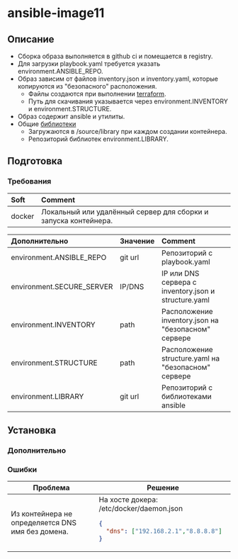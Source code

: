 # ansible-image11
## Описание
* Сборка образа выполняется в github ci и помещается в registry.
* Для загрузки playbook.yaml требуется указать environment.ANSIBLE_REPO.
* Образ зависим от файлов inventory.json и inventory.yaml, которые копируются из "безопасного" расположения.
  * Файлы создаются при выполнении [terraform](https://github.com/FZEN475/terraform).
  * Путь для скачивания указывается через environment.INVENTORY и environment.STRUCTURE.
* Образ содержит ansible и утилиты.   
* Общие [библиотеки](https://github.com/FZEN475/ansible-library.git) 
  * Загружаются в /source/library при каждом создании контейнера.
  * Репозиторий библиотек environment.LIBRARY.

## Подготовка
### Требования
| Soft   | Comment                                                         |
|:-------|:----------------------------------------------------------------|
| docker | Локальный или удалённый сервер для сборки и запуска контейнера. | 

| Дополнительно             | Значение | Comment                                              |
|:--------------------------|:---------|:-----------------------------------------------------|
| environment.ANSIBLE_REPO  | git url  | Репозиторий с playbook.yaml                          |
| environment.SECURE_SERVER | IP/DNS   | IP или DNS сервера с inventory.json и structure.yaml |
| environment.INVENTORY     | path     | Расположение inventory.json на "безопасном" сервере  |
| environment.STRUCTURE     | path     | Расположение structure.yaml на "безопасном" сервере  |
| environment.LIBRARY       | git url  | Репозиторий с библиотеками ansible                   |

## Установка

### Дополнительно

### Ошибки

<!DOCTYPE html>
<table>
  <thead>
    <tr>
      <th>Проблема</th>
      <th>Решение</th>
    </tr>
  </thead>
  <tr>
      <td>Из контейнера не определяется DNS имя без домена.</td>
      <td>
На хосте докера:  
/etc/docker/daemon.json

```json
{
  "dns": ["192.168.2.1","8.8.8.8"]
}
```
</td>
  </tr>
  <tr>
  </tr>
</table>
